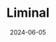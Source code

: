 ---  
layout: startup_page  
title: "Liminal"  
id: "liminal.ai"  
permalink: "/liminalliminal.ai06052024/"  
website: "https://liminal.ai/"  
funding_round: "Seed"  
funding_amount: "$5M"  
investors: "Fin Capital, High Alpha, Matchstick Ventures, Craft Ventures Scout Fund"  
about: "Liminal provides a horizontal generative AI data security platform that enables life sciences, healthcare, banking, financial services, insurance, and public sector organizations to securely utilize generative AI. Its model-agnostic platform ensures regulatory compliance and protects sensitive data while offering a seamless user experience and comprehensive AI oversight for security teams. This allows organizations to leverage the productivity benefits of generative AI confidently."  
markets: "AI, Data Security, Fintech, Healthcare, Life Sciences, Insurance"  
hq: "Denver, Colorado, United States"  
founded_year: "2023"  
linkedin: "https://www.linkedin.com/company/95711179/"  
twitter: ""  
instagram: ""  
facebook: ""  
crunchbase: "https://www.crunchbase.com/organization/liminal-96c3"  
pitchbook: "https://pitchbook.com/profiles/company/54423-91"  

date_display: "05-Jun-2024"  
date: "2024-06-05"

# SEO Optimization  
meta_title: "Liminal - Seed Funding ($5M)"  
meta_description: "Liminal, Liminal provides a horizontal generative AI data security platform that enables life sciences, healthcare, banking, financial services, insurance, and..."  
meta_keywords: "Liminal, AI, Data Security, Fintech, Healthcare, Life Sciences, Insurance, Seed funding"  
canonical_url: "https://startup.projectstartups.com/liminalliminal.ai06052024/"  
---